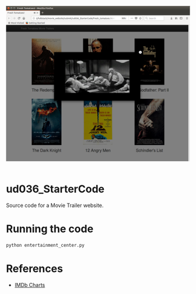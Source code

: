 <div align="center">
  <img src="doc/preview.png"><br><br>
</div>

# ud036_StarterCode
Source code for a Movie Trailer website.

# Running the code

```bash
python entertainment_center.py
```

# References
 * [IMDb Charts](http://www.imdb.com/chart/top?ref_=nv_mv_250_6)
